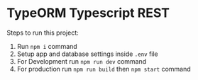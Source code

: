 # TypeORM Typescript REST

Steps to run this project:

1. Run `npm i` command
2. Setup app and database settings inside `.env` file
3. For Development run `npm run dev` command
4. For production run `npm run build` then `npm start` command
